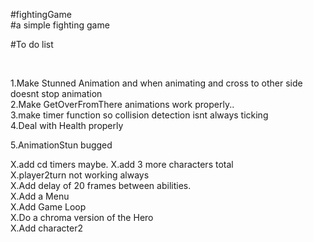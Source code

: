 #fightingGame  <br />
#a simple fighting game <br/>







#To do list <br />


<br/>

1.Make Stunned Animation and when animating and cross to other side doesnt stop animation <br />
2.Make GetOverFromThere animations work properly.. <br />
3.make timer function so collision detection isnt always ticking <br />
4.Deal with Health properly<br />

5.AnimationStun bugged <br />

X.add cd timers maybe.
X.add 3 more characters total <br />
X.player2turn not working always<br />
X.Add delay of 20 frames  between abilities.<br />
X.Add a Menu<br />
X.Add Game Loop <br />
X.Do a chroma version of the Hero<br />
X.Add character2 <br />


